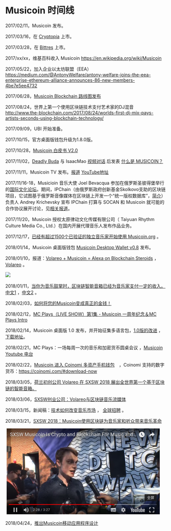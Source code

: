 # Musicoin 时间线

2017/02/11，Musicoin 发布。

2017/03/16，在 [Cryptopia](https://www.cryptopia.co.nz/Exchange/?market=MUSIC_BTC) 上市。 

2017/03/28，在 [Bittres](https://bittrex.com/Market/Index?MarketName=BTC-MUSIC) 上市。

2017/xx/xx，维基百科收入 Musicoin https://en.wikipedia.org/wiki/Musicoin

2017/05/22，加入企业以太坊联盟（EEA）https://medium.com/@AntonyWelfare/antony-welfare-joins-the-eea-enterprise-ethereum-alliance-announces-86-new-members-4be7e5ee4732

2017/06/28，[Musicoin Blockchain 路线图发布](https://medium.com/@musicoin/roadmap-of-musicoin-blockchain-4a65620fefce)

2017/08/24，世界上第一个使用区块链技术支付艺术家的DJ混音 http://www.the-blockchain.com/2017/08/24/worlds-first-dj-mix-pays-artists-seconds-using-blockchain-technology/ 

2017/09/09，UBI 开始准备。

2017/10/15，官方桌面版钱包升级为1.8.0版。

2017/10/28，[Musicoin 白皮书 V2.0](https://medium.com/@musicoin/musicoin-project-white-paper-v2-0-6be5fd53191b) 

2017/11/02，[Deadly Buda](https://en.wikipedia.org/wiki/Deadly_Buda) 与 IsaacMao [视频对话](https://d.tube/#!/v/theharddata/ts2h94bl) 后发表 [什么是 MUSICOIN？](https://www.theharddata.com/2017/11/02/what-is-musicoin/)

2017/11/11，Musicoin TV 发布。[报道](https://medium.com/@musicoin/official-musicoin-tv-channel-8e0bc3a2995e)  [YouTube地址](https://www.youtube.com/channel/UCLSaD00Q0CjP1b24InfyOcg)

2017/11/16-18，Musicioin 音乐大使 Joel Bevacqua 参加在俄罗斯圣彼得堡举行的[国际文化论坛](https://new.culturalforum.ru)。期间，IPChain（由俄罗斯政府创新基金Skolkovo支助的区块链项目，它试图基于俄罗斯音像媒体在区块链上开发一个“统一版权数据库”，[简介](http://www.wanbizu.com/blockchain/201705229813.html)）负责人 Andrey Krichevsky 宣布 IPChain 打算与 SOCAN 和 Musicoin 就可能的合作协议展开讨论，见[相关报道](https://www.theharddata.com/2017/11/20/russias-ipchain-to-work-with-musicoin/)。

2017/11/20，Musicoin 授权太原律动文化传媒有限公司（ Taiyuan Rhythm Culture Media Co., Ltd.）在国内开展代理音乐人发布作品业务。

2017/12/17，[已经有超过1500个已验证的独立音乐家开始使用 Musicoin.org](https://medium.com/@musicoin/over-1500-verified-independent-musicians-bands-and-labels-now-use-musicoin-a87cfb1f2b1f) 。

2018/01/14，Musicoin 桌面版钱包 [Musicoin Desktop Wallet v0.8](https://github.com/Musicoin/desktop/releases/tag/0.8) 发布。

2018/01/10，报道：[Volareo + Musicoin = Alexa on Blockchain Steroids](https://www.huffingtonpost.com/entry/volareo-musicoin-alexa-on-blockchain-steroids_us_5a55c4ace4b0baa6abf162ba) ，[Volareo](http://volareo.live/) 。

​	<img src="https://img.huffingtonpost.com/asset/5a55cae71d000014005c330c.jpg" width="480">

2018/01/11，[当你为音乐鼓掌时，区块链智能音箱已经为音乐家支付一定的收入。](https://www.digitalmusicnews.com/2018/01/11/volareo-blockchain-smart-speaker/) [中文1](http://www.jiemian.com/article/1956277.html)  ，[中文2](http://t.cj.sina.com.cn/articles/view/6459777181/18108609d001004g53) 。

2018/02/03，[如何将您的Musicoin变成真正的金钱！](https://steemit.com/cryptocurrency/@taphophilia/how-to-turn-your-musicoin-into-actual-money)

2018/02/12，[MC Plays（LIVE SHOW）第1集 - Musicoin 一周年纪念＆MC Plays Intro](https://forum.musicoin.org/topic/510/mc-plays-live-show-ep-1-musicoin-1-yr-anniversary-mc-plays-intro)

2018/02/14，Musicoin 桌面版 1.0 发布，并开始征集多语言包，[1.0版的改进](https://github.com/Musicoin/desktop/blob/master/CHANGELOG.md) ，[下载地址](https://github.com/Musicoin/desktop/releases/tag/1.0)。

2018/02/21，MC Plays：一场每周一次的音乐和加密货币圆桌会议 ，[Musicoin Youtube 电台](https://www.youtube.com/channel/UCLSaD00Q0CjP1b24InfyOcg)

2018/02/22，[Musicoin 进入 Coinomi 多资产手机钱包](https://medium.com/@musicoin/musicoin-added-to-coinomi-multi-asset-mobile-wallet-eb9bd3d77d66)　，Coinomi 支持的数字货币：https://coinomi.com/#download-now

2018/03/05，[荷兰初创公司 Volareo 在 SXSW 2018 展出全世界第一个基于区块链的智能音箱。](http://www.nibletz.com/events/sxsw/dutch-volareo)

2018/03/06，[SXSW创业公司：Volareo与区块链音乐流媒体](http://www.ovdream.com/create/news/info/id/2018030611170906e1f9b994304f68ab.shtml)

2018/03/15，新闻稿：[技术如何改变音乐市场](https://www.telegraph.co.uk/connect/small-business/business-solutions/how-technology-is-changing-music-business/)    ，  [全球招聘](https://forum.musicoin.org/topic/3126/job-opportunity-global-recruiter) 。

2018/03/21，[SXSW 2018：Musicoin使用区块链为音乐家和听众带来音乐革命](http://www.nibletz.com/events/sxsw/musicoin-interview)

​	<img src="img/2018-03-23 01-07-47.png" width="480">

2018/04/24，[推出Musicoin移动应用程序设计](https://medium.com/@musicoin/unveiling-musicoin-mobile-app-design-2d5570e57139)